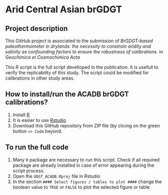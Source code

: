 # Arid Central Asian brGDGT 

## Project description
This GitHub project is associated to the submission of *BrGDGT-based paleothermometer in drylands: the necessity to constrain aridity and salinity as confounding factors to ensure the robustness of calibrations.* in *Geochimica et Cosmochimica Acta*

This R script is the full script develloped in the publication.
It is usefull to verify the replicability of this study.
The script could be modified for calibrations in other study areas. 

## How to install/run the ACADB brGDGT calibrations?
1. Install [R](https://larmarange.github.io/analyse-R/installation-de-R-et-RStudio.html)
2. It is easier to use [Rstudio](https://posit.co/downloads/)
3. Download this GitHub repository from ZIP file (by clicing on the green button `<> Code` beyond. 
## To run the full code
1. Many `R` package are necessary to run this script. Check if all required package are already installed in case of error appearing during the script process.
2. Open the `GDGT_ACADB.Rproj` file in Rstudio
3. In the section `#### Select figures / tables to plot ####` change the boolean value to `TRUE` or `FALSE` to plot the selected figure or table
